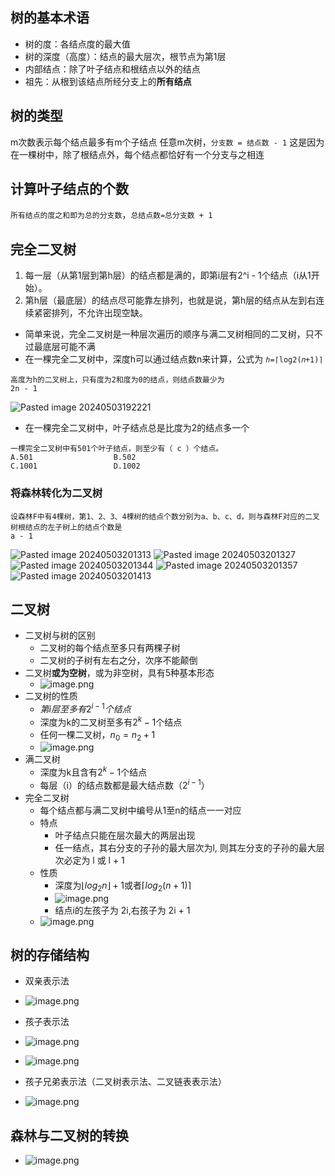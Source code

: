 ## 树的基本术语
- 树的度：各结点度的最大值
- 树的深度（高度）：结点的最大层次，根节点为第1层
- 内部结点：除了叶子结点和根结点以外的结点
- 祖先：从根到该结点所经分支上的**所有结点**
## 树的类型
m次数表示每个结点最多有m个子结点
任意m次树，`分支数 = 结点数 - 1`
这是因为在一棵树中，除了根结点外，每个结点都恰好有一个分支与之相连
## 计算叶子结点的个数
`所有结点的度之和即为总的分支数`，`总结点数=总分支数 + 1`
## 完全二叉树
1. 每一层（从第1层到第h层）的结点都是满的，即第i层有2^i - 1个结点（i从1开始）。
2. 第h层（最底层）的结点尽可能靠左排列，也就是说，第h层的结点从左到右连续紧密排列，不允许出现空缺。
- 简单来说，完全二叉树是一种层次遍历的顺序与满二叉树相同的二叉树，只不过最底层可能不满
- 在一棵完全二叉树中，深度h可以通过结点数n来计算，公式为 `ℎ=⌈log⁡2(𝑛+1)⌉`
```
高度为h的二叉树上，只有度为2和度为0的结点，则结点数最少为
2n - 1
```
![Pasted image 20240503192221](https://obsidian-1326430649.cos.ap-chongqing.myqcloud.com/pic/202405080033480.png)
- 在一棵完全二叉树中，叶子结点总是比度为2的结点多一个
```
一棵完全二叉树中有501个叶子结点，则至少有（ c ）个结点。
A.501                  B.502                          C.1001                 D.1002
```
### 将森林转化为二叉树
```
设森林F中有4棵树，第1、2、3、4棵树的结点个数分别为a、b、c、d，则与森林F对应的二叉树根结点的左子树上的结点个数是
a - 1
```
![Pasted image 20240503201313](https://obsidian-1326430649.cos.ap-chongqing.myqcloud.com/pic/202405080033481.png)
![Pasted image 20240503201327](https://obsidian-1326430649.cos.ap-chongqing.myqcloud.com/pic/202405080033482.png)
![Pasted image 20240503201344](https://obsidian-1326430649.cos.ap-chongqing.myqcloud.com/pic/202405080033484.png)
![Pasted image 20240503201357](https://obsidian-1326430649.cos.ap-chongqing.myqcloud.com/pic/202405080033485.png)
![Pasted image 20240503201413](https://obsidian-1326430649.cos.ap-chongqing.myqcloud.com/pic/202405080033486.png)

## 二叉树
- 二叉树与树的区别
	- 二叉树的每个结点至多只有两棵子树
	- 二叉树的子树有左右之分，次序不能颠倒
- 二叉树**或为空树**，或为非空树，具有5种基本形态
	- ![image.png](https://obsidian-1326430649.cos.ap-chongqing.myqcloud.com/pic/202405150843806.png)
 - 二叉树的性质
	 - $第i层至多有2^{i - 1}个结点$
	 - 深度为k的二叉树至多有$2^{k} - 1$个结点
	 - 任何一棵二叉树，$n_0 = n_2 + 1$
	 - ![image.png](https://obsidian-1326430649.cos.ap-chongqing.myqcloud.com/pic/202405150855488.png)
- 满二叉树
	- 深度为k且含有$2^k - 1$个结点
	- 每层（i）的结点数都是最大结点数（$2^{i - 1}$）
- 完全二叉树
	- 每个结点都与满二叉树中编号从1至n的结点一一对应
	- 特点
		- 叶子结点只能在层次最大的两层出现
		- 任一结点，其右分支的子孙的最大层次为l, 则其左分支的子孙的最大层次必定为 l 或 l + 1
	- 性质
		- 深度为$\lfloor log_2n\rfloor + 1$或者$\lceil log_2(n + 1) \rceil$
		- ![image.png](https://obsidian-1326430649.cos.ap-chongqing.myqcloud.com/pic/202405150911738.png)
		- 结点i的左孩子为 2i,右孩子为 2i + 1
	- ![image.png](https://obsidian-1326430649.cos.ap-chongqing.myqcloud.com/pic/202405150919382.png)


## 树的存储结构
- 双亲表示法
- ![image.png](https://obsidian-1326430649.cos.ap-chongqing.myqcloud.com/pic/202405150947025.png)
- 孩子表示法
- ![image.png](https://obsidian-1326430649.cos.ap-chongqing.myqcloud.com/pic/202405150950385.png)
- ![image.png](https://obsidian-1326430649.cos.ap-chongqing.myqcloud.com/pic/202405150952058.png)

- 孩子兄弟表示法（二叉树表示法、二叉链表表示法）
- ![image.png](https://obsidian-1326430649.cos.ap-chongqing.myqcloud.com/pic/202405151002567.png)

## 森林与二叉树的转换
- ![image.png](https://obsidian-1326430649.cos.ap-chongqing.myqcloud.com/pic/202405151005398.png)
